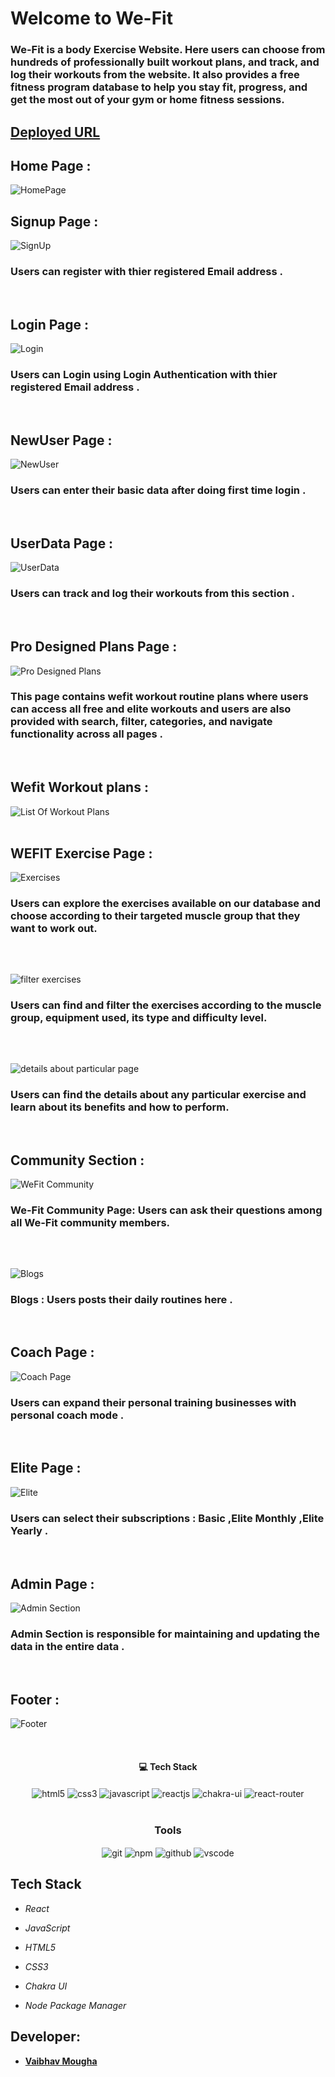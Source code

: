 # Welcome to We-Fit
<h3>We-Fit is a body Exercise Website. Here users can choose from hundreds of professionally built workout plans, and track, and log their workouts from the website. It also provides a free fitness program database to help you stay fit, progress, and get the most out of your gym or home fitness sessions.</h3>

## [Deployed URL]( https://musical-empanada-c1e457.netlify.app/)


## Home Page :
![HomePage](https://user-images.githubusercontent.com/107460451/208408783-727567a5-b1e5-464c-b0a2-10878e24f8a0.jpg)
<br/>


## Signup Page :
![SignUp](https://user-images.githubusercontent.com/107460451/209069411-dd623b3b-2cff-491b-b175-3a9e876ba71d.jpg)
<br/>
<h3>Users can register with thier registered Email address .</h3>
<br/>


## Login Page :
![Login](https://user-images.githubusercontent.com/107460451/209070192-95b85dd2-ed8c-4028-b1c4-1f01e021a4f0.jpg)
<br/>
<h3>Users can Login using Login Authentication with thier registered Email address .</h3>
<br/>


## NewUser Page :
![NewUser](https://user-images.githubusercontent.com/107460451/209074425-aaddff01-b525-425d-867a-74712251cae7.jpg)
<br/>
<h3>Users can enter their basic data after doing first time login .</h3>
<br/>


## UserData Page :
![UserData](https://user-images.githubusercontent.com/107460451/209074970-5ae16ba9-8892-4578-b89c-9ec9f3994f1e.jpg)
<br/>
<h3>Users can track and log their workouts from this section .</h3>
<br/>


## Pro Designed Plans Page :
![Pro Designed Plans](https://user-images.githubusercontent.com/107460451/209076140-3d82a354-ae4c-4786-8e34-008e8b969971.jpeg)
<br/>
<h3>This page contains wefit workout routine plans where users can access all free and elite workouts and users are also provided with search, filter, categories, and navigate functionality across all pages .</h3>
<br/>


## Wefit Workout plans :
![List Of Workout Plans](https://user-images.githubusercontent.com/107460451/209076894-8f786b60-6cc5-48f8-933a-61698b92a11a.jpeg)
<br/>
<br/>


## WEFIT Exercise Page :
![Exercises](https://user-images.githubusercontent.com/107460451/209078342-571dbe51-94e5-44ad-8947-c249fd8db7fa.jpeg)
<br/>
<h3>Users can explore the exercises available on our database and choose according to their targeted muscle group that they want to work out.</h3>
<br/>
<br.>

##
![filter exercises](https://user-images.githubusercontent.com/107460451/209078496-753a7157-0cce-40d5-9a1e-d9a5554e1192.jpeg)
<br/>
<h3>Users can find and filter the exercises according to the muscle group, equipment used, its type and difficulty level.</h3>
<br/>

##
![details about particular page](https://user-images.githubusercontent.com/107460451/209078735-c6630580-015d-4cf8-a90a-a934cf9179ed.jpeg)
<br/>
<h3>Users can find the details about any particular exercise and learn about its benefits and how to perform.</h3>
<br/>


## Community Section :
![WeFit Community](https://user-images.githubusercontent.com/107460451/209080058-8290a8e4-9587-4945-83ab-e2c044e14758.jpg)
<br/>
<h3>We-Fit Community Page: Users can ask their questions among all We-Fit community members.</h3>
<br/>

##
![Blogs](https://user-images.githubusercontent.com/107460451/209080178-5bdbbb7c-35d3-4eae-8cb8-ea3e13d93cc4.jpg)
<br/>
<h3>Blogs : Users posts their daily routines here . </h3>
<br/>


## Coach Page :
![Coach Page](https://user-images.githubusercontent.com/107460451/209084751-fa42f594-788c-49ac-8cf8-b67dabb08839.jpg)
<br/>
<h3>Users can expand their personal training businesses with personal coach mode .</h3>
<br/>


## Elite Page :
![Elite](https://user-images.githubusercontent.com/107460451/209085199-72f08bd2-fb93-4a79-b592-5e4539b1c755.jpg)
<br/>
<h3>Users can select their subscriptions : Basic ,Elite Monthly ,Elite Yearly .</h3>
<br/>



## Admin Page :
![Admin Section](https://user-images.githubusercontent.com/107460451/209086941-12b61f3c-92f6-49da-917a-7440fbccc813.jpg)
<br/>
<h3>Admin Section is responsible for maintaining and updating the data in the entire data .</h3>
<br/>


## Footer :
![Footer](https://user-images.githubusercontent.com/107460451/208415239-dcc045a4-0bf8-4798-bce7-9be37cc3001d.jpg)
<br/>


<br/>
<h4 align="center">💻 Tech Stack</h4>
 <div align="center">
 <img src="https://img.shields.io/badge/html5-%23E34F26.svg?style=for-the-badge&logo=html5&logoColor=white" align="center" alt="html5">
 <img src = "https://img.shields.io/badge/css3-%231572B6.svg?style=for-the-badge&logo=css3&logoColor=white" align="center" alt="css3">
 <img src="https://img.shields.io/badge/javascript-%23323330.svg?style=for-the-badge&logo=javascript&logoColor=%23F7DF1E"  align="center" alt="javascript" />
 <img src="https://img.shields.io/badge/React-20232A?style=for-the-badge&logo=react&logoColor=61DAFB"  align="center" alt="reactjs" />
   <img src = "https://img.shields.io/badge/chakra ui-%234ED1C5.svg?style=for-the-badge&logo=chakraui&logoColor=white" align="center" alt="chakra-ui"/>
  <img src="https://img.shields.io/badge/React_Router-CA4245?style=for-the-badge&logo=react-router&logoColor=white"  align="center" alt="react-router" />
</div>
<br/>



<div align="center"><h3 align="center">Tools</h3> 
   <img src="https://img.shields.io/badge/netlify-%23000000.svg?style=for-the-badge&logo=netlify&logoColor=#00C7B7" align="center" alt="git"/>
  <img src = "https://img.shields.io/badge/NPM-%23000000.svg?style=for-the-badge&logo=npm&logoColor=white" align="center" alt="npm">
  <img src="https://img.shields.io/badge/GitHub-100000?style=for-the-badge&logo=github&logoColor=white"  align="center" alt="github"/>
   <img src="https://img.shields.io/badge/Visual%20Studio-5C2D91.svg?style=for-the-badge&logo=visual-studio&logoColor=white"  align="center" alt="vscode"/>
    
      
</div>







## Tech Stack 
- *React*


- *JavaScript*
- *HTML5*
- *CSS3*
- *Chakra UI*

- *Node Package Manager*


## Developer:

- **[Vaibhav Mougha](https://github.com/vaibhav-mougha)**

    
